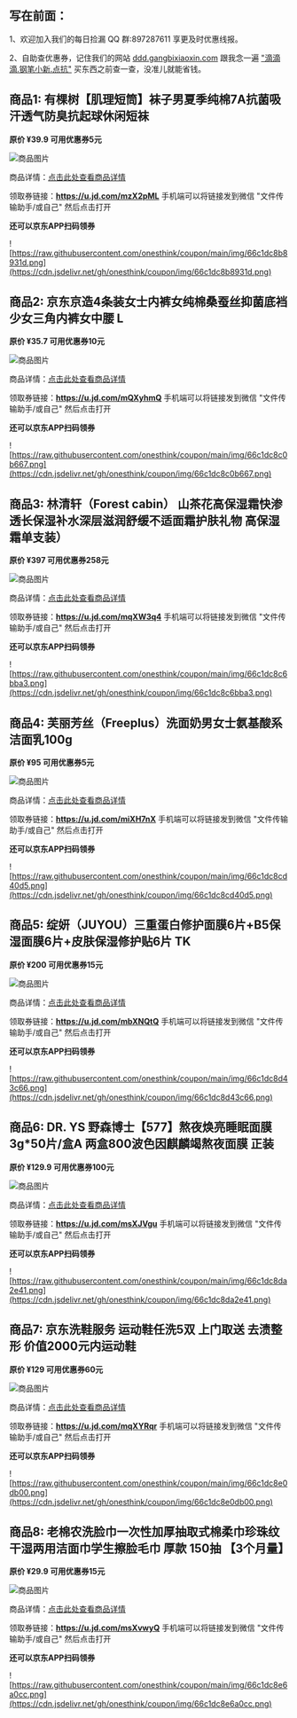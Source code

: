 ## 写在前面：

1、欢迎加入我们的每日捡漏 QQ 群:897287611 享更及时优惠线报。

2、自助查优惠券，记住我们的网站 [ddd.gangbixiaoxin.com](https://ddd.gangbixiaoxin.com) 跟我念一遍 ["滴滴滴.钢笔小新.点抗"](https://ddd.gangbixiaoxin.com) 买东西之前查一查，没准儿就能省钱。

## 商品1: 有棵树【肌理短筒】袜子男夏季纯棉7A抗菌吸汗透气防臭抗起球休闲短袜

**原价 ¥39.9 可用优惠券5元**

![商品图片](http://img14.360buyimg.com/n1/jfs/t1/247140/20/16929/83486/66b1c50aF17ef6a3a/6e3108f40553ff96.jpg)

商品详情：[点击此处查看商品详情](https://union-click.jd.com/jdc?e=1003156031&amp;p=JF8BAacJK1olXwICUF1aCkgRBl8IGloUVQUFXF1dDkwnRzBQRQQlBENHFRxWFlVMWzBeTA9KQl1XSwwDVFVPRjtUBAJQAVsMFgQZBE9sc2lsWAlUH15pPwMKQz1nBxx2XgJiFGgADwRVcxBgXg9cbAJcBQFAPV5KSEdjeh9tbChcH3EADj0qazBJexpvYjlPKQRiDFcOahJvRw99YC13XGZJNzxUai9jc21_Q1JxP19XEz0VYCJsYAxWbyJPNHFLPwAqfDxKVhZJWC9wHGBiJzYacDJjZhtRZB9jJHJnIxddX3tkBxF3f19TKGNJLlYqCDBjWWZUYg9lUQoyVW5eCUsQCmkPHVIQbTYCVG4LZksWAm4KHlIXXAIyVW5dDkgVC2YJE1gRXwYFZF5VD3vArtfdkerA1b_WytaKsezCitPchdMlbTYBZF5cCUkXB2gJGVslbQYBZF1tViUWUGgNE1ocD2hfHxUESBhASgELG18cXwcHUm5fCUoVAV84K19uLQBmFwwcShN8aDJfUC1lWXV8EQcqQSUVWDUAYABiAGZWIwcUUExVam84G2s)

领取券链接：**https://u.jd.com/mzX2pML** 手机端可以将链接发到微信 "文件传输助手/或自己" 然后点击打开

**还可以京东APP扫码领券**

![https://raw.githubusercontent.com/onesthink/coupon/main/img/66c1dc8b8931d.png](https://cdn.jsdelivr.net/gh/onesthink/coupon/img/66c1dc8b8931d.png)

## 商品2: 京东京造4条装女士内裤女纯棉桑蚕丝抑菌底裆少女三角内裤女中腰 L

**原价 ¥35.7 可用优惠券10元**

![商品图片](http://img14.360buyimg.com/n1/jfs/t1/192695/12/48279/40474/667e89a0F4f83afd3/9330c5bdaaec3330.jpg)

商品详情：[点击此处查看商品详情](https://union-click.jd.com/jdc?e=1003156031&amp;p=JF8BAacJK1olXwICVF5UDE8XBV8IGloUVQ4EVFxbC0knRzBQRQQlBENHFRxWFlVMWzBeTA9KQl1XSwwDVFVPRjtUBAJQAVsMFgQZBAJfVBQIH1JWK1hCJFskeA1tfQxLZDNvCGgAU1sYQBgfdS17HCd1XUJ-LAlKSEdjeh9tbChcAnFdID4pQR5SexpseDlPIQR1NlYuahJrRxh9YCx3XHJJIAZVcS9kY21-aVJGP19pFT00fz1sYAxWbzJhP3FbNx4qbDxKVhZJWDlwA2JiDgBdcDJjYRtrZAdiX1RiLT02X3tPXzp4RlhyImRDACUiQRNveBt0HAR1UQoyVW5eCUsQCmkPHVIQbTYCVG4LZksWAm4JE1wSXAUyVW5dDkgVC2YJE1gTXAEEZF5VD3vArtfdkerA1b_WytaKsezCitPchdMlbTYBZF5cCUkXB2gJGVslbQYBZF1tViUWUGkLGVxCCGhfHxUESBlVXQELGFodXQABXG5fCUoVAV84KxJdCn0CUFcefhVXc2pxax1vI2VBKzYnXSUVBGpNUwgdK0RxUyI9CA9rezg4G2s)

领取券链接：**https://u.jd.com/mQXyhmQ** 手机端可以将链接发到微信 "文件传输助手/或自己" 然后点击打开

**还可以京东APP扫码领券**

![https://raw.githubusercontent.com/onesthink/coupon/main/img/66c1dc8c0b667.png](https://cdn.jsdelivr.net/gh/onesthink/coupon/img/66c1dc8c0b667.png)

## 商品3: 林清轩（Forest cabin） 山茶花高保湿霜快渗透长保湿补水深层滋润舒缓不适面霜护肤礼物 高保湿霜单支装）

**原价 ¥397 可用优惠券258元**

![商品图片](http://img14.360buyimg.com/n1/jfs/t1/224457/11/19660/45839/666c080bF4c1a0ae5/92809d98b5cda741.jpg)

商品详情：[点击此处查看商品详情](https://union-click.jd.com/jdc?e=1003156031&amp;p=JF8BAdEJK1olXwICV1tdD0MTA18IGloTXAABUFlaC0kXC19MRANLAjZbERscSkAJHTRQRA1CCVkdDwtCWhVLHTdNTwcKBENeCVAfUg8bSidfYFsRVEV0Ch4qewkVQSp2eAlFDX9kOlxaDQ5fUGd-WSh9Nmd0MjwjX1xXDxtxaz5hFGFDIFw5bz9OVip8YgFNOWVyEj4vVTl1AgdObwBlOmFbVRcpektgYSZaWzhnB1ZgHS4bfDJkdBhBfAxhJG5gLT0qSjwVaw1zfCcTOE5hIjkCViNFZRNhbAJqGHIALygqay8RdAZwcixcLQFiVjo9fy9_Bg9xcz1iXHlFIyc5YSh1YDN_YitGKnV5Eyo0XhMnZyRSYgZtKk1hIkQudz5wewtLUhpPCwoOZF9tC0oXBGYOHF0cWDYyVF5tSSUXAmwJG1MlXDYCUl1fAEIWC2wBHVMQbQYKU26KpfPCid7dk-LBw47V7fmIgffDnec4K2sWbQYDVVxdDEwWAW84K1sWbQUyCjBcW00VA20JGjVIFk1bFApYACUUA2oOElgTXjYAVV9fCnsnMyZATCAVWQ9BIgAdfzhVAS1NZThHDVZ7MjBfD05SSzwAbRlmNW1jIjg_dhwnA18)

领取券链接：**https://u.jd.com/mqXW3q4** 手机端可以将链接发到微信 "文件传输助手/或自己" 然后点击打开

**还可以京东APP扫码领券**

![https://raw.githubusercontent.com/onesthink/coupon/main/img/66c1dc8c6bba3.png](https://cdn.jsdelivr.net/gh/onesthink/coupon/img/66c1dc8c6bba3.png)

## 商品4: 芙丽芳丝（Freeplus）洗面奶男女士氨基酸系洁面乳100g

**原价 ¥95 可用优惠券5元**

![商品图片](http://img14.360buyimg.com/n1/jfs/t1/227744/34/25231/65743/66bf1394F342f5aa2/995bf30f63e19384.jpg)

商品详情：[点击此处查看商品详情](https://union-click.jd.com/jdc?e=1003156031&amp;p=JF8BAaAJK1olXwICUFhfDE0SBl8OH1IUVAEyEAEFVhQnWipNWhkeQxhZDAELXx9IHDRdBAlLARhaEQoBFxJSXzIGWQFRUWVSDgMAdRhVXh1bfz8SB3RyJxYYSQBxCwEKZTpvDXJ1PD8qXxx0AhVjQg0CHQp1CzoOfzgXXRd9fCJ3BHIANxZUbilORStrbiBmP09-Hz0vADxzdz0KbDkcDmRbVAI9Cjd3eAxrRS98NVZ2Nykdfz9gXjpxRQFiL191IDobVjNudwp8QjhSK292MSo-bxwneB99cCxDR3VgLwYnTVFFXzFLWBhePQoOZF9tC0oXBGYOHF0cWDYyVF5tSiXPtc_RnsjC9Y3V8-iJtewWA18JK1sTXgQKXV9VCksTBm84G1MSbdGv7IvXuZ6furuWk4ys-tOL6IrDgHsnM2w4G1oUXwYGU19fCHsnA2w4GGtLMwdRU1taCBlDbTJDUAJVCw9fOl1dDEIRA2gBK1kUXAQAZG5taxtNXjJ1SBlIL1VmMFkHejtkSypJUD0dMwR8NSQNfDx_YhhfTDgUJ21bAm5dOA)

领取券链接：**https://u.jd.com/miXH7nX** 手机端可以将链接发到微信 "文件传输助手/或自己" 然后点击打开

**还可以京东APP扫码领券**

![https://raw.githubusercontent.com/onesthink/coupon/main/img/66c1dc8cd40d5.png](https://cdn.jsdelivr.net/gh/onesthink/coupon/img/66c1dc8cd40d5.png)

## 商品5: 绽妍（JUYOU）三重蛋白修护面膜6片+B5保湿面膜6片+皮肤保湿修护贴6片  TK

**原价 ¥200 可用优惠券15元**

![商品图片](http://img14.360buyimg.com/n1/jfs/t1/236615/23/23230/75212/66b4792aFa1ea7de0/5de03edda68eb531.jpg)

商品详情：[点击此处查看商品详情](https://union-click.jd.com/jdc?e=1003156031&amp;p=JF8BAdMJK1olXwYGV1ZYCU4eCl8IGlsVXgYAXFpaAEsWBF9MRANLAjZbERscSkAJHTRQRA1CCVkdDwtCWhVLHTdNTwcKBENeCVAfUg8bfm5eYi58FH16FjlZWCxPXDZPWAtUX29QOlwhSB8WZSR4e1lCD29iXB8JcFxXDxtxazliPlNFIAEHbj9OSih8cjNNOWUDEj0_Ui91ShtOeBBlPmFYBhcpQEthYSZsWyxnB2JgHSobaBNwcRt8cAxhJG5nIAc6Sz9IcwlzfCcTOE5hIjkCViNFZRNbYigVGnJrDSckez8fYzB4cixxNkZ0LQw6ayhvCg96bCxhOXYLIjcHaytPYDN_cg11KWV1FSo0aBMnaA93fSNuWmNhCDgNSDdhQCZIbhBOPQoOZF9tC0oXBGYOHF0cWDYyVF5tSSUXAGsLH1kXXDYDZF5bC0kfCm4AGVkVWgMyVFZaOJy6u7qCqo6d5NKc3Inkr56ev7uWk2slbQUyVF9cCksTBG4KG2slXQUyV24DZkpEBGpcGl8SM1tJHwcdURJSbWwIH10RXw8EZFxcCUkVM184ZlpDJHNrHSUlSiwTUwhQRAJSHlZDVjcPZklrQzsJfRBlPQRVBjc9AApDe18IKw)

领取券链接：**https://u.jd.com/mbXNQtQ** 手机端可以将链接发到微信 "文件传输助手/或自己" 然后点击打开

**还可以京东APP扫码领券**

![https://raw.githubusercontent.com/onesthink/coupon/main/img/66c1dc8d43c66.png](https://cdn.jsdelivr.net/gh/onesthink/coupon/img/66c1dc8d43c66.png)

## 商品6: DR. YS 野森博士【577】熬夜焕亮睡眠面膜3g*50片/盒A 两盒800波色因麒麟竭熬夜面膜 正装

**原价 ¥129.9 可用优惠券100元**

![商品图片](http://img14.360buyimg.com/n1/jfs/t1/85584/11/43379/86549/662cab77F3fc4597c/535106f951a10418.png)

商品详情：[点击此处查看商品详情](https://union-click.jd.com/jdc?e=1003156031&amp;p=JF8BAdsJK1olXwICUFhVD04fC18IGlsUXgYFVl9aCUgRBl9MRANLAjZbERscSkAJHTRQRA1CCVkdDwtCWhVLHTdNTwcKBENeCVAfUg8bQmdLRAdhNgJxPwAdSzl-SypofSRCB3JLOlwJSz8fZWt2HyZDKFNlJl1VblxXDxtxazliLlNFI1whbT9OZC1_RDtNOWJQEikvVTl1SilOexBmK2FbMBcpaktkYSYJWy9NAHRgVTYbf0lFZg9seAxhJG5hIwc6Sz8VUQ9zfCcTOE5hIjkCViNFZRNobAFAGHBgPDgqeyBVdAZecixxLQN0Jj47fAJRBg9xQT9iBE9eIzc9WzxPYCh8YjN1KnVpESkkcClsY3sKbk8XKDZmERdVW0gRXgpVeT1uI3AGEVo8SQtRD2M4GmsWXAYFXVhaDkISM18IG2tUMwYEV1laAEMRM244G10WXw4LVVZfDEwVBl8IE1wliqu6gdTs3cOu1_GAzOKyiI--gMDVOHsnAF8IGloXXQIFVVxdOHsXAF8LKwV7XFUEXFtUWE55XiRDQhtOCVRsV11dCUwVBW04GVoUXwQyZG4cAAhIXxtjHyh-A0ZBJjcVTStxfDhSbxJ7X1JBIFY7DDUTfjl9TjxnXg5kZF5t)

领取券链接：**https://u.jd.com/msXJVgu** 手机端可以将链接发到微信 "文件传输助手/或自己" 然后点击打开

**还可以京东APP扫码领券**

![https://raw.githubusercontent.com/onesthink/coupon/main/img/66c1dc8da2e41.png](https://cdn.jsdelivr.net/gh/onesthink/coupon/img/66c1dc8da2e41.png)

## 商品7: 京东洗鞋服务 运动鞋任洗5双 上门取送 去渍整形 价值2000元内运动鞋

**原价 ¥129 可用优惠券60元**

![商品图片](http://img14.360buyimg.com/n1/jfs/t1/114841/8/24240/121358/62665ef2E508b1529/ea0713784ac0ec1a.jpg)

商品详情：[点击此处查看商品详情](https://union-click.jd.com/jdc?e=1003156031&amp;p=JF8BAacJK1olXwICV1dcCEIWA18IGloUXgQLUl1dCEgnRzBQRQQlBENHFRxWFlVMWzBeTA9KQl1XSwwDVFVPRjtUBAJQAVsMFgQZBBkRQywBYQV1Jl9nKwVYbhJLRihwXT4cCWgAVlk5DiJVVAdsGRlsOENiNVZKSEdjeh9tbChAGHBrBj0qayhVexpsSDlPPQRiJlYuahFFRw99Yzh3XFRJNCxUbS9jf218Q1JGP1x-Uz4CcC9sYAxLbARtP3JbMwIrbDxKVhZJRT9ONm1mVT4BcDJjZhtrbAViJFBhIwcIX3tlAwdNbgJIHGUcECs1WgxxVhZxSSxlUQoyVW5eCUsQCmkPHVIQbTYCVG4LZksWAm4JElMSWAYyVW5dDkgVC2YJE1kTXwAHZF5VD3vArtfdkerA1b_WytaKsezCitPchdMlbTYBZF5cCUkXB2gJGVslbQYBZF1tViUWUGkKGlpBW2hfHxUESBFXRwELG18cVAQBVm5fCUoVAV84KwkTHUULLgA9cxJyfDQNfQJJGEF6EjtUXCUVAWhsHTJXCm5mVhwkbQ53Ymc4G2s)

领取券链接：**https://u.jd.com/mqXYRqr** 手机端可以将链接发到微信 "文件传输助手/或自己" 然后点击打开

**还可以京东APP扫码领券**

![https://raw.githubusercontent.com/onesthink/coupon/main/img/66c1dc8e0db00.png](https://cdn.jsdelivr.net/gh/onesthink/coupon/img/66c1dc8e0db00.png)

## 商品8: 老棉农洗脸巾一次性加厚抽取式棉柔巾珍珠纹干湿两用洁面巾学生擦脸毛巾 厚款 150抽 【3个月量】

**原价 ¥29.9 可用优惠券15元**

![商品图片](http://img14.360buyimg.com/n1/jfs/t1/218554/32/35974/180563/65f952bfF5c1deac9/7984259468b8ca93.jpg)

商品详情：[点击此处查看商品详情](https://union-click.jd.com/jdc?e=1003156031&amp;p=JF8BAdMJK1olXwICUVdeCEgSAl8IGlocWgYDV1hZAU4fC19MRANLAjZbERscSkAJHTRQRA1CCVkdDwtCWhVLHTdNTwcKBENeCVAfUg8bWilWbyJyDXpCVys9fBZyXTILHRJdAm4COlwYQDxRRRgJYzN0I35ZPAdcQFxXDxtxaz5sLnlFIDclbD90Ay9-YgFNOWVyEigvUi91Sm5ObBBlP2FbKBc9UEtuYSZ0WzhnAHFgVTYbaElodBhseAxhJG5gLT0mVzxufwtzfCcTOE5hIjkCViNFZRBxewJtWnJaPy4pQSxSdBZ4cjgUPlpiLTo7fz9nChlhczJiBGVcIjw-cStPYDN_YitFKV9lESk0aBMnSCp2HSFzOXRgEzgkXQAQVGxJbStdCwoOZF9tC0oXBGYOHF0cWDYyVF5tSSUXAWgAE1gVVDYDZF5bC0kfCm4AGVMUWw8yVFZaOJy6u7qCqo6d5NKc3Inkr56ev7uWk2slbQUyVF9cCksTBG4KG2slXQUyV24DZkpEBWcLTgsSM1tJHwcdVEgfbWwLGlMRVQELZFxcCUkVM184Qh1LKX9lBCIdCz53dzJtRQYWW09KCzZdZklSSxhOXSwUJW5jKiYGYBIWS18IKw)

领取券链接：**https://u.jd.com/msXvwyQ** 手机端可以将链接发到微信 "文件传输助手/或自己" 然后点击打开

**还可以京东APP扫码领券**

![https://raw.githubusercontent.com/onesthink/coupon/main/img/66c1dc8e6a0cc.png](https://cdn.jsdelivr.net/gh/onesthink/coupon/img/66c1dc8e6a0cc.png)

